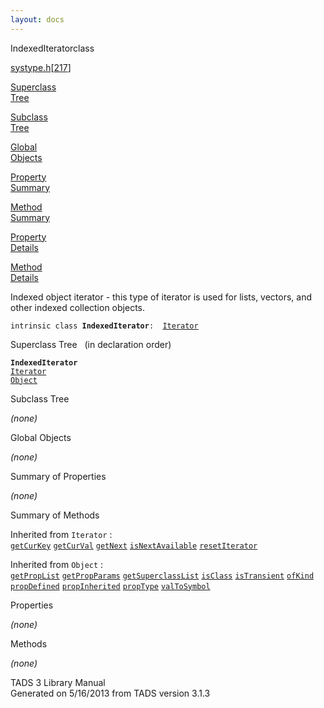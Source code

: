 ```yaml
---
layout: docs
---
```

<span class="title">IndexedIterator</span><span class="type">class</span>

[systype.h](../file/systype.h.html)\[[217](../source/systype.h.html#217)\]

[Superclass  
Tree](#_SuperClassTree_)

[Subclass  
Tree](#_SubClassTree_)

[Global  
Objects](#_ObjectSummary_)

[Property  
Summary](#_PropSummary_)

[Method  
Summary](#_MethodSummary_)

[Property  
Details](#_Properties_)

[Method  
Details](#_Methods_)



Indexed object iterator - this type of iterator is used for lists,
vectors, and other indexed collection objects.

`intrinsic class `**`IndexedIterator`**` :   `[`Iterator`](../object/Iterator.html)



<span id="_SuperClassTree_"></span>



<span class="hdln">Superclass Tree</span>   (in declaration order)



**`IndexedIterator`**  
[`Iterator`](../object/Iterator.html)  
[`Object`](../object/Object.html)  
<span id="_SubClassTree_"></span>



<span class="hdln">Subclass Tree</span>  



*(none)* <span id="_ObjectSummary_"></span>



<span class="hdln">Global Objects</span>  



*(none)* <span id="_PropSummary_"></span>



<span class="hdln">Summary of Properties</span>  









*(none)* <span id="_MethodSummary_"></span>



<span class="hdln">Summary of Methods</span>  





Inherited from `Iterator` :  
[`getCurKey`](../object/Iterator.html#getCurKey) [`getCurVal`](../object/Iterator.html#getCurVal) [`getNext`](../object/Iterator.html#getNext) [`isNextAvailable`](../object/Iterator.html#isNextAvailable) [`resetIterator`](../object/Iterator.html#resetIterator)

Inherited from `Object` :  
[`getPropList`](../object/Object.html#getPropList) [`getPropParams`](../object/Object.html#getPropParams) [`getSuperclassList`](../object/Object.html#getSuperclassList) [`isClass`](../object/Object.html#isClass) [`isTransient`](../object/Object.html#isTransient) [`ofKind`](../object/Object.html#ofKind) [`propDefined`](../object/Object.html#propDefined) [`propInherited`](../object/Object.html#propInherited) [`propType`](../object/Object.html#propType) [`valToSymbol`](../object/Object.html#valToSymbol)

<span id="_Properties_"></span>



<span class="hdln">Properties</span>  



*(none)* <span id="_Methods_"></span>



<span class="hdln">Methods</span>  



*(none)*



TADS 3 Library Manual  
Generated on 5/16/2013 from TADS version 3.1.3


